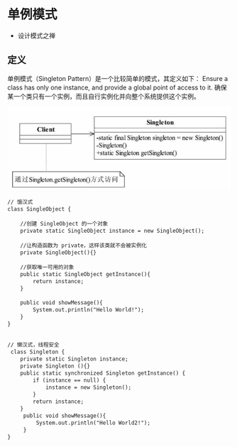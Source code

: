 # 单例模式

- 设计模式之禅

## 定义

单例模式（Singleton Pattern）是一个比较简单的模式，其定义如下：
Ensure a class has only one instance, and provide a global point of access to it.
确保某一个类只有一个实例，而且自行实例化并向整个系统提供这个实例。 

![单例模式 图](单例模式.png)



```
// 饿汉式
class SingleObject {

    //创建 SingleObject 的一个对象
    private static SingleObject instance = new SingleObject();

    //让构造函数为 private，这样该类就不会被实例化
    private SingleObject(){}

    //获取唯一可用的对象
    public static SingleObject getInstance(){
        return instance;
    }

    public void showMessage(){
        System.out.println("Hello World!");
    }
}

```


```

// 懒汉式，线程安全
 class Singleton {
    private static Singleton instance;
    private Singleton (){}
    public static synchronized Singleton getInstance() {
        if (instance == null) {
            instance = new Singleton();
        }
        return instance;
    }
     public void showMessage(){
         System.out.println("Hello World2!");
     }
}


```